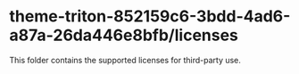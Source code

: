 # theme-triton-852159c6-3bdd-4ad6-a87a-26da446e8bfb/licenses

This folder contains the supported licenses for third-party use.
